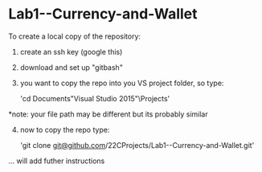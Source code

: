 # Lab1--Currency-and-Wallet

To create a local copy of the repository:


1. create an ssh key (google this) 
 

2. download and set up "gitbash"


3. you want to copy the repo into you VS project folder, so type:
    
    'cd Documents\"Visual Studio 2015"\Projects'       

*note: your file path may be different but its probably similar

4. now to copy the repo type:

    'git clone git@github.com/22CProjects/Lab1--Currency-and-Wallet.git'

...
will add futher instructions
